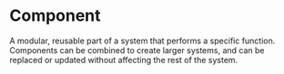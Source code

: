 # Component

A modular, reusable part of a system that performs a specific function. Components can be combined to create larger systems, and can be replaced or updated without affecting the rest of the system.